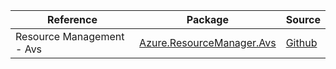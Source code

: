 | Reference | Package | Source |
|---|---|---|
|Resource Management - Avs|[Azure.ResourceManager.Avs](https://www.nuget.org/packages/Azure.ResourceManager.Avs)|[Github](https://github.com/Azure/azure-sdk-for-net/blob/main/sdk/avs/Azure.ResourceManager.Avs)|
